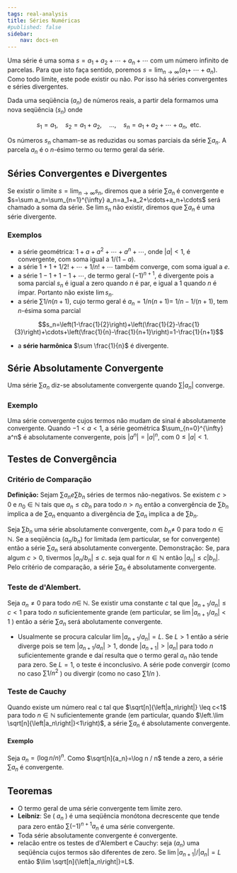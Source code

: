 ```yaml
---
tags: real-analysis
title: Séries Numéricas
#published: false
sidebar:
    nav: docs-en
---
```


Uma série é uma soma $s=a_1+a_2+\cdots+a_n+\cdots$ com um número infinito de parcelas. Para que isto faça sentido, poremos $s=\lim _{n \rightarrow \infty}\left(a_1+\right.$ $\left.\cdots+a_n\right)$. Como todo limite, este pode existir ou não. Por isso há séries convergentes e séries divergentes. 

Dada uma seqüência $\left(a_n\right)$ de números reais, a partir dela formamos uma nova seqüência $\left(s_n\right)$ onde

$$s_1=a_1, \quad s_2=a_1+a_2, \quad \ldots, \quad s_n=a_1+a_2+\cdots+a_n, \text { etc. }$$

Os números $s_n$ chamam-se as reduzidas ou somas parciais da série $\sum a_n$. A parcela $a_n$ é o $n$-ésimo termo ou termo geral da série.

## Séries Convergentes e Divergentes

Se existir o limite $s=\lim _{n \rightarrow \infty} s_n$, diremos que a série $\sum a_n$ é convergente e $s=\sum a_n=\sum_{n=1}^{\infty} a_n=a_1+a_2+\cdots+a_n+\cdots$ será chamado a soma da série. Se $\lim s_n$ não existir, diremos que $\sum a_n$ é uma série divergente.

### Exemplos

-  a série geométrica: $1+a+a^2+\cdots+a^n+\cdots$, onde $|a|<1$, é convergente, com soma igual a $1 /(1-a)$.
-  a série $1+1+1 / 2 !+\cdots+1 / n !+\cdots$ também converge, com soma igual a $e$.
-  a série $1-1+1-1+\cdots$, de termo geral $(-1)^{n+1}$, é divergente pois a soma parcial $s_n$ é igual a zero quando $n$ é par, e igual a 1 quando $n$ é ímpar. Portanto não existe $\lim s_n$.
-  a série $\sum 1 / n(n+1)$, cujo termo geral é $a_n=1 / n(n+1)=$ $1 / n-1 /(n+1)$, tem $n$-ésima soma parcial

$$s_n=\left(1-\frac{1}{2}\right)+\left(\frac{1}{2}-\frac{1}{3}\right)+\cdots+\left(\frac{1}{n}-\frac{1}{n+1}\right)=1-\frac{1}{n+1}$$

- a **série harmônica** $\sum \frac{1}{n}$ é divergente.

## Série Absolutamente Convergente

Uma série $\sum a_n$ diz-se absolutamente convergente quando $\sum\left|a_n\right|$ converge.

### Exemplo

Uma série convergente cujos termos não mudam de sinal é absolutamente convergente. Quando $-1 < a < 1$, a série geométrica $\sum_{n=0}^{\infty} a^n$ é absolutamente convergente, pois $\left|a^n\right|=|a|^n$, com $0 \leq|a| < 1$.

## Testes de Convergência

### Critério de Comparação

**Definição:** Sejam $\sum a_n e \sum b_n$ séries de termos não-negativos. Se existem $c>0$ e $n_0 \in \mathbb{N}$ tais que $a_n \leq c b_n$ para todo $n>n_0$ então a convergência de $\sum b_n$ implica a de $\sum a_n$ enquanto a divergência de $\sum a_n$ implica a de $\sum b_n$.

Seja $\sum b_n$ uma série absolutamente convergente, com $b_n \neq$ 0 para todo $n \in \mathbb{N}$. Se a seqüência $\left(a_n / b_n\right)$ for limitada (em particular, se for convergente) então a série $\sum a_n$ será absolutamente convergente.
Demonstração: Se, para algum $c>0$, tivermos $\left|a_n / b_n\right| \leq c$. seja qual for $n \in \mathbb{N}$ então $\left|a_n\right| \leq c\left|b_n\right|$. Pelo critério de comparação, a série $\sum a_n$ é absolutamente convergente.

### Teste de d'Alembert.

Seja $a_n \neq 0$ para todo $n \in$ $\mathbb{N}$. Se existir uma constante $c$ tal que $\left|a_{n+1} / a_n\right| \leq c<1$ para todo $n$ suficientemente grande (em particular, se $\lim \left|a_{n+1} / a_n\right|<1$ ) então a série $\sum a_n$ será abolutamente convergente.

- Usualmente se procura calcular $\lim \left|a_{n+1} / a_n\right|=L$. Se $L>1$ então a série diverge pois se tem $\left|a_{n+1} / a_n\right|>1$, donde $\left|a_{n+1}\right|>\left|a_n\right|$ para todo $n$ suficientemente grande e daí resulta que o termo geral $a_n$ não tende para zero. Se $L=1$, o teste é inconclusivo. A série pode convergir (como no caso $\sum 1 / n^2$ ) ou divergir (como no caso $\sum 1 / n$ ).
  
### Teste de Cauchy

Quando existe um número real c tal que $\sqrt[n]{\left|a_n\right|} \leq c<1$ para todo $n \in \mathbb{N}$ suficientemente grande (em particular, quando $\left.\lim \sqrt[n]{\left|a_n\right|}<1\right)$, a série $\sum a_n$ é absolutamente convergente.

#### Exemplo

Seja $a_n=(\log n / n)^n$. Como $\sqrt[n]{a_n}=\log n / n$ tende a zero, a série $\sum a_n$ é convergente.

## Teoremas

- O termo geral de uma série convergente tem limite zero.
- **Leibniz**: Se ( $a_n$ ) é uma seqüência monótona decrescente que tende para zero então $\sum(-1)^{n+1} a_n$ é uma série convergente.
- Toda série absolutamente convergente é convergente.
- relacão entre os testes de d'Alembert e Cauchy: seja $\left(a_n\right)$ uma seqüência cujos termos são diferentes de zero. Se $\lim \left|a_{n+1}\right| /\left|a_n\right|=L$ então $\lim \sqrt[n]{\left|a_n\right|}=L$.

